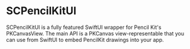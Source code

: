 # SCPencilKitUI

SCPencilKitUI is a fully featured SwiftUI wrapper for Pencil Kit's PKCanvasView. The main API is a PKCanvas view-representable that you can use from SwiftUI to embed PencilKit drawings into your app.
